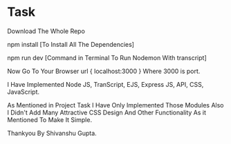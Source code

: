 # Task
Download The Whole Repo

npm install [To Install All The Dependencies]

npm run dev [Command in Terminal To Run Nodemon With transcript]

Now Go To Your Browser url { localhost:3000 } Where 3000 is port.

I Have Implemented Node JS, TranScript, EJS, Express JS, API, CSS, JavaScript.

As Mentioned in Project Task I Have Only Implemented Those Modules Also I Didn't Add Many Attractive CSS Design And Other Functionality As it Mentioned To Make It Simple.

Thankyou By Shivanshu Gupta.
